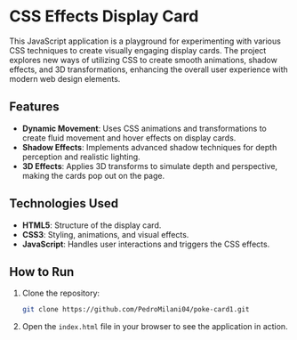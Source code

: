 # CSS Effects Display Card

This JavaScript application is a playground for experimenting with various CSS techniques to create visually engaging display cards. The project explores new ways of utilizing CSS to create smooth animations, shadow effects, and 3D transformations, enhancing the overall user experience with modern web design elements.

## Features

- **Dynamic Movement**: Uses CSS animations and transformations to create fluid movement and hover effects on display cards.
- **Shadow Effects**: Implements advanced shadow techniques for depth perception and realistic lighting.
- **3D Effects**: Applies 3D transforms to simulate depth and perspective, making the cards pop out on the page.

## Technologies Used

- **HTML5**: Structure of the display card.
- **CSS3**: Styling, animations, and visual effects.
- **JavaScript**: Handles user interactions and triggers the CSS effects.

## How to Run

1. Clone the repository:
    ```bash
    git clone https://github.com/PedroMilani04/poke-card1.git
    ```

2. Open the `index.html` file in your browser to see the application in action.
